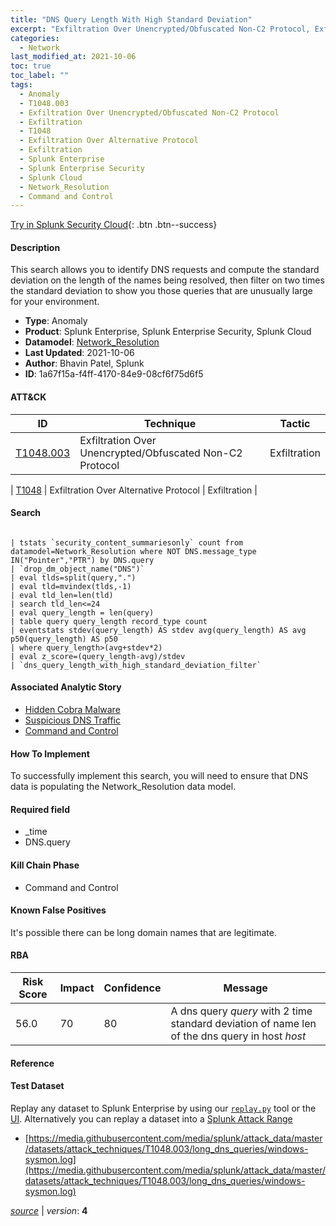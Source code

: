 ```yaml
---
title: "DNS Query Length With High Standard Deviation"
excerpt: "Exfiltration Over Unencrypted/Obfuscated Non-C2 Protocol, Exfiltration Over Alternative Protocol"
categories:
  - Network
last_modified_at: 2021-10-06
toc: true
toc_label: ""
tags:
  - Anomaly
  - T1048.003
  - Exfiltration Over Unencrypted/Obfuscated Non-C2 Protocol
  - Exfiltration
  - T1048
  - Exfiltration Over Alternative Protocol
  - Exfiltration
  - Splunk Enterprise
  - Splunk Enterprise Security
  - Splunk Cloud
  - Network_Resolution
  - Command and Control
---
```




[Try in Splunk Security Cloud](https://www.splunk.com/en_us/cyber-security.html){: .btn .btn--success}

#### Description

This search allows you to identify DNS requests and compute the standard deviation on the length of the names being resolved, then filter on two times the standard deviation to show you those queries that are unusually large for your environment.

- **Type**: Anomaly
- **Product**: Splunk Enterprise, Splunk Enterprise Security, Splunk Cloud
- **Datamodel**: [Network_Resolution](https://docs.splunk.com/Documentation/CIM/latest/User/NetworkResolution)
- **Last Updated**: 2021-10-06
- **Author**: Bhavin Patel, Splunk
- **ID**: 1a67f15a-f4ff-4170-84e9-08cf6f75d6f5


#### ATT&CK

| ID          | Technique   | Tactic         |
| ----------- | ----------- |--------------- |
| [T1048.003](https://attack.mitre.org/techniques/T1048/003/) | Exfiltration Over Unencrypted/Obfuscated Non-C2 Protocol | Exfiltration |



| [T1048](https://attack.mitre.org/techniques/T1048/) | Exfiltration Over Alternative Protocol | Exfiltration |





#### Search

```

| tstats `security_content_summariesonly` count from datamodel=Network_Resolution where NOT DNS.message_type IN("Pointer","PTR") by DNS.query 
| `drop_dm_object_name("DNS")` 
| eval tlds=split(query,".") 
| eval tld=mvindex(tlds,-1) 
| eval tld_len=len(tld) 
| search tld_len<=24 
| eval query_length = len(query) 
| table query query_length record_type count 
| eventstats stdev(query_length) AS stdev avg(query_length) AS avg p50(query_length) AS p50
| where query_length>(avg+stdev*2) 
| eval z_score=(query_length-avg)/stdev 
| `dns_query_length_with_high_standard_deviation_filter`
```

#### Associated Analytic Story
* [Hidden Cobra Malware](/stories/hidden_cobra_malware)
* [Suspicious DNS Traffic](/stories/suspicious_dns_traffic)
* [Command and Control](/stories/command_and_control)


#### How To Implement
To successfully implement this search, you will need to ensure that DNS data is populating the Network_Resolution data model.

#### Required field
* _time
* DNS.query


#### Kill Chain Phase
* Command and Control


#### Known False Positives
It&#39;s possible there can be long domain names that are legitimate.


#### RBA

| Risk Score  | Impact      | Confidence   | Message      |
| ----------- | ----------- |--------------|--------------|
| 56.0 | 70 | 80 | A dns query $query$ with 2 time standard deviation of name len of the dns query in host  $host$ |




#### Reference


#### Test Dataset
Replay any dataset to Splunk Enterprise by using our [`replay.py`](https://github.com/splunk/attack_data#using-replaypy) tool or the [UI](https://github.com/splunk/attack_data#using-ui).
Alternatively you can replay a dataset into a [Splunk Attack Range](https://github.com/splunk/attack_range#replay-dumps-into-attack-range-splunk-server)

* [https://media.githubusercontent.com/media/splunk/attack_data/master/datasets/attack_techniques/T1048.003/long_dns_queries/windows-sysmon.log](https://media.githubusercontent.com/media/splunk/attack_data/master/datasets/attack_techniques/T1048.003/long_dns_queries/windows-sysmon.log)



[*source*](https://github.com/splunk/security_content/tree/develop/detections/network/dns_query_length_with_high_standard_deviation.yml) \| *version*: **4**